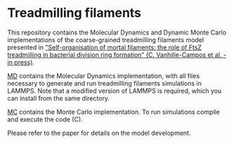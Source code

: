 # Treadmilling filaments

This repository contains the Molecular Dynamics and Dynamic Monte Carlo implementations of the coarse-grained treadmilling filaments model presented in ["Self-organisation of mortal filaments: the role of FtsZ treadmilling in bacterial division ring formation" (C. Vanhille-Campos et al. - in press)](https://doi.org/10.1101/2023.05.08.539808).

[MD](./MD) contains the Molecular Dynamics implementation, with all files necessary to generate and run treadmilling filaments simulations in LAMMPS. Note that a modified version of LAMMPS is required, which you can install from the same directory.

[MC](./MC) contains the Monte Carlo implementation. To run simulations compile and execute the code (C).

Please refer to the paper for details on the model development. 
